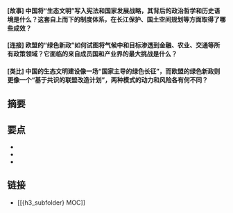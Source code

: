 #### [故事] 中国将“生态文明”写入宪法和国家发展战略，其背后的政治哲学和历史语境是什么？这套自上而下的制度体系，在长江保护、国土空间规划等方面取得了哪些成效？


#### [连接] 欧盟的“绿色新政”如何试图将气候中和目标渗透到金融、农业、交通等所有政策领域？它面临的来自成员国和产业界的最大挑战是什么？


#### [类比] 中国的生态文明建设像一场“国家主导的绿色长征”，而欧盟的绿色新政则更像一个“基于共识的联盟改造计划”，两种模式的动力和风险各有何不同？


## 摘要


## 要点

- 
- 
- 

## 链接

- [[{h3_subfolder} MOC]]

